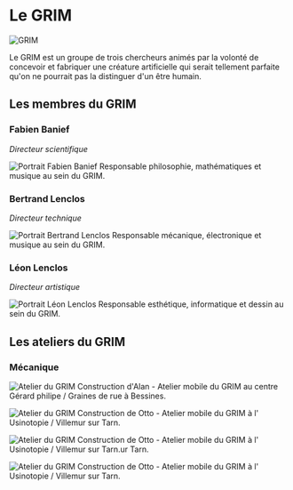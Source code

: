 # Le GRIM

![GRIM](/ressources/photos/GRIM_3_SMALL.jpg)

Le GRIM est un groupe de trois chercheurs animés par la volonté de concevoir et fabriquer une créature artificielle qui serait tellement parfaite qu'on ne pourrait pas la distinguer d'un être humain.

## Les membres du GRIM

### Fabien Banief 
*Directeur scientifique*

![Portrait Fabien Banief](/ressources/photos/FABIEN_2_SMALL.jpg)
Responsable philosophie, mathématiques et musique au sein du GRIM.

### Bertrand Lenclos

*Directeur technique*

![Portrait Bertrand Lenclos](/ressources/photos/BERTRAND_1_SMALL.jpg)
Responsable mécanique, électronique et musique au sein du GRIM.

### Léon Lenclos

*Directeur artistique*

![Portrait Léon Lenclos](/ressources/photos/LEON_1_SMALL.jpg)
Responsable esthétique, informatique et dessin au sein du GRIM.


## Les ateliers du GRIM

### Mécanique

![Atelier du GRIM](/ressources/photos/GRIM_2_SMALL.jpg)
Construction d'Alan - Atelier mobile du GRIM au centre Gérard philipe / Graines de rue à Bessines.

![Atelier du GRIM](/ressources/photos/otto_leon.JPG)
Construction de Otto - Atelier mobile du GRIM à l' Usinotopie / Villemur sur Tarn.

![Atelier du GRIM](/ressources/photos/BERTRAND_3_SMALL.jpg)
Construction de Otto - Atelier mobile du GRIM à l' Usinotopie / Villemur sur Tarn.ur Tarn.

![Atelier du GRIM](/ressources/photos/FABIEN_4_SMALL.jpg)
Construction de Otto - Atelier mobile du GRIM à l' Usinotopie / Villemur sur Tarn.


